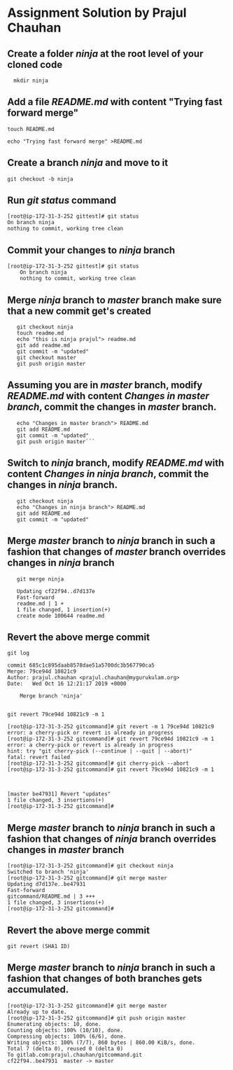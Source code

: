 # Assignment Solution by Prajul Chauhan



## Create a folder *ninja* at the root level of your cloned code

   

      mkdir ninja



## Add a file *README.md* with content "Trying fast forward merge"




	touch README.md

	echo "Trying fast forward merge" >README.md


 
## Create a branch *ninja* and move to it


	

	git checkout -b ninja



## Run *git status* command



	[root@ip-172-31-3-252 gittest]# git status
	On branch ninja
	nothing to commit, working tree clean



## Commit your changes to *ninja* branch


	
	[root@ip-172-31-3-252 gittest]# git status
        On branch ninja
        nothing to commit, working tree clean	



## Merge *ninja* branch to *master* branch make sure that a new commit get's created



	
	   git checkout ninja
	   touch readme.md
	   echo "this is ninja prajul"> readme.md
	   git add readme.md
	   git commit -m "updated"
	   git checkout master
	   git push origin master



## Assuming you are in *master* branch, modify *README.md* with content *Changes in master branch*, commit the changes in *master* branch.



	   echo "Changes in master branch"> README.md
	   git add README.md
	   git commit -m "updated"
	   git push origin master```



## Switch to *ninja* branch, modify *README.md* with content *Changes in ninja branch*, commit the changes in *ninja* branch.




	   git checkout ninja
	   echo "Changes in ninja branch"> README.md
	   git add README.md
	   git commit -m "updated"



## Merge *master* branch to *ninja* branch in such a fashion that changes of *master* branch overrides changes in *ninja* branch

	   

	   git merge ninja

	   Updating cf22f94..d7d137e
	   Fast-forward
	   readme.md | 1 +
	   1 file changed, 1 insertion(+)
	   create mode 100644 readme.md




## Revert the above merge commit





	git log
	
	commit 685c1c895daab8578dae51a5700dc3b567790ca5
	Merge: 79ce94d 10821c9
	Author: prajul.chauhan <prajul.chauhan@mygurukulam.org>
	Date:   Wed Oct 16 12:21:17 2019 +0000

    	Merge branch 'ninja'


	git revert 79ce94d 10821c9 -m 1

	[root@ip-172-31-3-252 gitcommand]# git revert -m 1 79ce94d 10821c9
	error: a cherry-pick or revert is already in progress
	[root@ip-172-31-3-252 gitcommand]# git revert 79ce94d 10821c9 -m 1
	error: a cherry-pick or revert is already in progress
	hint: try "git cherry-pick (--continue | --quit | --abort)"
	fatal: revert failed
	[root@ip-172-31-3-252 gitcommand]# git cherry-pick --abort
	[root@ip-172-31-3-252 gitcommand]# git revert 79ce94d 10821c9 -m 1



	[master be47931] Revert "updates"
 	1 file changed, 3 insertions(+)
	[root@ip-172-31-3-252 gitcommand]#





## Merge *master* branch to *ninja* branch in such a fashion that changes of *ninja* branch overrides changes in *master* branch




	[root@ip-172-31-3-252 gitcommand]# git checkout ninja
	Switched to branch 'ninja'
	[root@ip-172-31-3-252 gitcommand]# git merge master
	Updating d7d137e..be47931
	Fast-forward
	gitcommand/README.md | 3 +++
	1 file changed, 3 insertions(+)
	[root@ip-172-31-3-252 gitcommand]#




## Revert the above merge commit





	git revert (SHA1 ID)





## Merge *master* branch to *ninja* branch in such a fashion that changes of both branches gets accumulated.




	[root@ip-172-31-3-252 gitcommand]# git merge master
	Already up to date.
	[root@ip-172-31-3-252 gitcommand]# git push origin master
	Enumerating objects: 10, done.
	Counting objects: 100% (10/10), done.
	Compressing objects: 100% (6/6), done.
	Writing objects: 100% (7/7), 860 bytes | 860.00 KiB/s, done.
	Total 7 (delta 0), reused 0 (delta 0)
	To gitlab.com:prajul.chauhan/gitcommand.git
	cf22f94..be47931  master -> master
